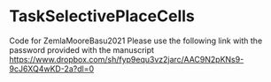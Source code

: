 # TaskSelectivePlaceCells
Code for ZemlaMooreBasu2021
Please use the following link with the password provided with the manuscript https://www.dropbox.com/sh/fyp9equ3vz2jarc/AAC9N2pKNs9-9cJ6XQ4wKD-2a?dl=0
